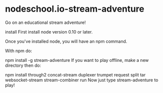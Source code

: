# nodeschool.io-stream-adventure
 Go on an educational stream adventure!


install
First install node version 0.10 or later.

Once you've installed node, you will have an npm command.

With npm do:

npm install -g stream-adventure
If you want to play offline, make a new directory then do:

npm install through2 concat-stream duplexer trumpet request split tar \
    websocket-stream stream-combiner
run
Now just type stream-adventure to play!
